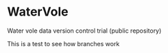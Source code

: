 # WaterVole
Water vole data version control trial (public repository)

This is a test to see how branches work
